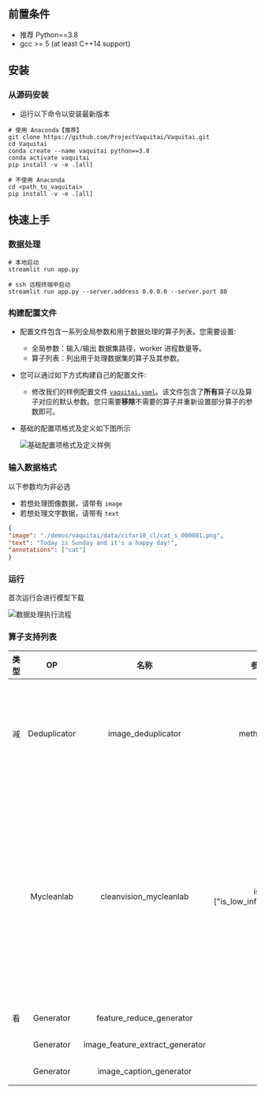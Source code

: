 ## 前置条件

* 推荐 Python==3.8
* gcc >= 5 (at least C++14 support)

## 安装

### 从源码安装

* 运行以下命令以安装最新版本

```shell
# 使用 Anaconda【推荐】
git clone https://github.com/ProjectVaquitai/Vaquitai.git
cd Vaquitai
conda create --name vaquitai python==3.8
conda activate vaquitai
pip install -v -e .[all]
```

```shell
# 不使用 Anaconda
cd <path_to_vaquitai>
pip install -v -e .[all]
```

## 快速上手

### 数据处理

```shell
# 本地启动
streamlit run app.py
```

```shell
# ssh 远程终端中启动
streamlit run app.py --server.address 0.0.0.0 --server.port 80

```

### 构建配置文件

* 配置文件包含一系列全局参数和用于数据处理的算子列表。您需要设置:
  * 全局参数：输入/输出 数据集路径，worker 进程数量等。
  * 算子列表：列出用于处理数据集的算子及其参数。
* 您可以通过如下方式构建自己的配置文件:
  * 修改我们的样例配置文件 [`vaquitai.yaml`](configs/demo/vaquitai.yaml)。该文件包含了**所有**算子以及算子对应的默认参数。您只需要**移除**不需要的算子并重新设置部分算子的参数即可。

* 基础的配置项格式及定义如下图所示

  ![基础配置项格式及定义样例](https://img.alicdn.com/imgextra/i4/O1CN01xPtU0t1YOwsZyuqCx_!!6000000003050-0-tps-1692-879.jpg "基础配置文件样例")

### 输入数据格式
以下参数均为非必选
- 若想处理图像数据，请带有 `image`
- 若想处理文字数据，请带有 `text`

```json
{
"image": "./demos/vaquitai/data/cifar10_cl/cat_s_000081.png", 
"text": "Today is Sunday and it's a happy day!",
"annotations": ["cat"]
}
```

### 运行
首次运行会进行模型下载

![数据处理执行流程](https://datacentric-1316957999.cos.ap-beijing.myqcloud.com/data-centric/app_image/home/process.jpg)

### 算子支持列表
| 类型 |      OP      |             名称             |             参数示例             |                            参数说明                             |                          描述                          |
|:----:|:------------:|:---------------------------:|:--------------------------------:|:--------------------------------------------------------------:|:------------------------------------------------------:|
|  减  | Deduplicator |       image_deduplicator     |          method: phash           | hash method for image. One of [phash, dhash, whash, ahash] |   运用哈希判断数据集中是否有重复图片   |
|      |  Mycleanlab  |     cleanvision_mycleanlab   | issues: ["is_low_information_issue"] | Please select the desired field to be cleaned from the list. ["is_odd_size_issue", "is_odd_aspect_ratio_issue", "is_low_information_issue", "is_light_issue", "is_grayscale_issue", "is_dark_issue", "is_blurry_issue", "is_exact_duplicates_issue", "is_near_duplicates_issue"] | 进行图像等级的各方面筛查，您可选择列表中的一个或多个所需属性进行检查 |
|  看  |  Generator   |     feature_reduce_generator  |               null               |                               null                               |                    特征降维                    |
|      |  Generator   | image_feature_extract_generator |               null               |                               null                               |                    特征提取                    |
|      |  Generator   |     image_caption_generator   |               null               |                               null                               |                    图像描述                    |
